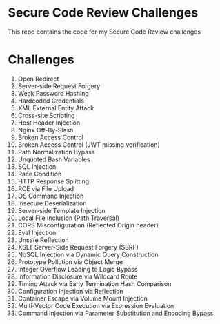 # Secure Code Review Challenges

This repo contains the code for my Secure Code Review challenges

# Challenges

1. Open Redirect
2. Server-side Request Forgery
3. Weak Password Hashing
4. Hardcoded Credentials
5. XML External Entity Attack
6. Cross-site Scripting
7. Host Header Injection
8. Nginx Off-By-Slash
9. Broken Access Control
10. Broken Access Control (JWT missing verification)
11. Path Normalization Bypass
12. Unquoted Bash Variables
13. SQL Injection
14. Race Condition
15. HTTP Response Splitting
16. RCE via File Upload
17. OS Command Injection
18. Insecure Deserialization
19. Server-side Template Injection
20. Local File Inclusion (Path Traversal)
21. CORS Misconfiguration (Reflected Origin header)
22. Eval Injection
23. Unsafe Reflection
24. XSLT Server-Side Request Forgery (SSRF)
25. NoSQL Injection via Dynamic Query Construction
26. Prototype Pollution via Object Merge
27. Integer Overflow Leading to Logic Bypass
28. Information Disclosure via Wildcard Route
29. Timing Attack via Early Termination Hash Comparison
30. Configuration Injection via Reflection
31. Container Escape via Volume Mount Injection
32. Multi-Vector Code Execution via Expression Evaluation
33. Command Injection via Parameter Substitution and Encoding Bypass
